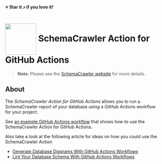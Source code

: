 **:star: Star it :arrow_heading_up: if you love it!**

# <img src="https://raw.githubusercontent.com/schemacrawler/SchemaCrawler/main/schemacrawler-website/src/site/resources/images/schemacrawler_logo.png" height="100px" width="100px" valign="middle"/> SchemaCrawler Action for GitHub Actions

> **Note**: Please see the [SchemaCrawler website](https://www.schemacrawler.com/) for more details.

## About

The *SchemaCrawler Action for GitHub Actions* allows you to run a SchemaCrawler report of your database using a GitHub Actions workflow for your project.

See [an example GitHub Actions workflow](https://github.com/schemacrawler/SchemaCrawler-Action-Usage-Example) that shows how to use the SchemaCrawler Action for GitHub Actions.

Also take a look at the following article for ideas on how you could use the SchemaCrawler Action
- [Generate Database Diagrams With GitHub Actions Workflows](https://dev.to/sualeh/generate-database-diagrams-with-github-actions-workflows-4l96)
- [Lint Your Database Schema With GitHub Actions Workflows](https://dev.to/sualeh/lint-your-database-schema-with-github-actions-workflows-57cg)
